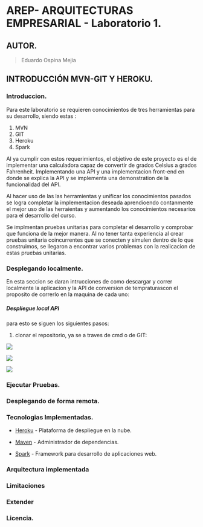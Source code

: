# AREP- ARQUITECTURAS EMPRESARIAL - Laboratorio 1.

## AUTOR.

> Eduardo Ospina Mejia

## INTRODUCCIÓN MVN-GIT Y HEROKU.

### Introduccion.

Para este laboratorio se requieren conocimientos de tres herramientas para su desarrollo, siendo estas :
1) MVN
2) GIT
3) Heroku
4) Spark

Al ya cumplir con estos requerimientos, el objetivo de este proyecto es el de implementar una calculadora
capaz de convertir de grados Celsius a grados Fahrenheit. Implementando una API y una implementacion front-end
en donde se explica la API y se implementa una demonstration de la funcionalidad del API.

Al hacer uso de las las herramientas y unificar los conocimientos pasados se logra completar la implementacion deseada
aprendioendo contanmente el mejor uso de las herraientas y aumentando los conocimientos necesarios para el desarrollo del curso.

Se implmentan pruebas unitarias para completar el desarrollo y comprobar que funciona de la mejor manera. Al no tener tanta experiencia 
al crear pruebas unitaria coincurrentes que se conecten y simulen dentro de lo que construimos, se llegaron a encontrar varios problemas
con la realicacion de estas pruebas unitarias.

### Desplegando localmente.

En esta seccion se daran intrucciones de como descargar y correr localmente la aplicacion y la API de conversion de tempraturascon el proposito 
de correrlo en la maquina de cada uno:

##### Despliegue local API

para esto se siguen los siguientes pasos:

1) clonar el repositorio, ya se a traves de cmd o de GIT: 

![](https://i.postimg.cc/8zHQ5STd/Capture1.png)

![](https://i.postimg.cc/VNky0VNx/Capture2.png)

![](https://i.postimg.cc/fb2GcftJ/Capture3.png)




### Ejecutar Pruebas.

### Desplegando de forma remota.

### Tecnologias Implementadas.

* [Heroku](https://heroku.com) - Plataforma de despliegue en la nube.

* [Maven](https://maven.apache.org/) - Administrador de dependencias.

* [Spark](http://sparkjava.com) - Framework para desarrollo de aplicaciones web.

### Arquitectura implementada

### Limitaciones

### Extender

### Licencia.

